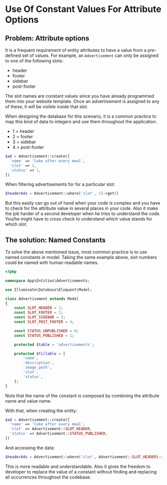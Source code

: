 # Use Of Constant Values For Attribute Options

## Problem: Attribute options

It is a frequent requirement of entity attributes to have a value from a pre-defined set of values. For example, an `Advertisement` can only be assigned to one of the following slots:

* header
* footer
* sidebar
* post-footer

The slot names are constant values since you have already programmed them into your website template. Once an advertisement is assigned to any of these, it will be visible inside that slot.

When designing the database for this scenario, it is a common practice to map this kind of data to integers and use them throughout the application.

* 1 = header
* 2 = footer
* 3 = sidebar
* 4 = post-footer

```php
$ad = Advertisement::create([
  'name' => 'Coke after every meal',
  'slot' => 1,
  'status' => 1,
])
```

When filtering advertisements for for a particular slot:

```php
$headerAds = Advertisement::where('slot', 1)->get()
```

But this easily can go out of hand when your code is complex and you have to check for the attribute value in several places in your code. Also it make the job harder of a second developer when he tries to understand the code. You/he might have to cross check to understand which value stands for which slot.


## The solution: Named Constants

To solve the above mentioned issue, most common practice is to use named constants in model. Taking the same example above, slot numbers could be named with human readable names.

```php
<?php

namespace App\Entities\Advertisements;

use Illuminate\Database\Eloquent\Model;

class Advertisement extends Model
{
    const SLOT_HEADER = 1;
    const SLOT_FOOTER = 2;
    const SLOT_SIDEBAR = 3;
    const SLOT_POST_FOOTER = 4;

    const STATUS_UNPUBLISHED = 0;
    const STATUS_PUBLISHED = 1;

    protected $table = 'advertisements';

    protected $fillable = [
        'name',
        'description',
        'image_path',
        'slot',
        'status',
    ];
}
```

Note that the name of the constant is composed by combining the attribute name and value name.

With that, when creating the entity:

```php
$ad = Advertisement::create([
  'name' => 'Coke after every meal',
  'slot' => Advertisement::SLOT_HEADER,
  'status' => Advertisement::STATUS_PUBLISHED,
])
```

And accessing the data:

```php
$headerAds = Advertisement::where('slot', Advertisement::SLOT_HEADER)->get()
```

This is more readable and understandable. Also it gives the freedom to developer to replace the value of a constant without finding and replacing all occurrences throughout the codebase.
